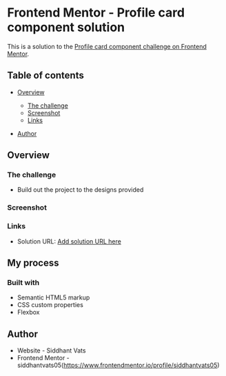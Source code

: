 # Frontend Mentor - Profile card component solution

This is a solution to the [Profile card component challenge on Frontend Mentor](https://www.frontendmentor.io/challenges/profile-card-component-cfArpWshJ).

## Table of contents

- [Overview](#overview)
  - [The challenge](#the-challenge)
  - [Screenshot](#screenshot)
  - [Links](#links)

- [Author](#author)

## Overview

### The challenge

- Build out the project to the designs provided

### Screenshot



### Links

- Solution URL: [Add solution URL here](https://your-solution-url.com)

## My process

### Built with

- Semantic HTML5 markup
- CSS custom properties
- Flexbox


## Author

- Website - Siddhant Vats
- Frontend Mentor - siddhantvats05(https://www.frontendmentor.io/profile/siddhantvats05)

